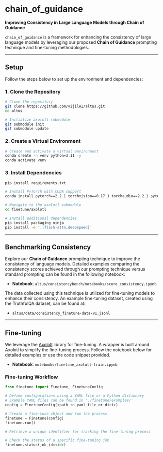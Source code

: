 # chain_of_guidance
**Improving Consistency in Large Language Models through Chain of Guidance**

`chain_of_guidance` is a framework for enhancing the consistency of large language models by leveraging our proposed **Chain of Guidance** prompting technique and fine-tuning methodologies.

---

## Setup

Follow the steps below to set up the environment and dependencies:

### 1. Clone the Repository
```bash
# Clone the repository
git clone https://github.com/vijilAI/altus.git
cd altus

# Initialize axolotl submodule
git submodule init
git submodule update
```

### 2. Create a Virtual Environment
```bash
# Create and activate a virtual environment
conda create -n venv python=3.11 -y
conda activate venv
```

### 3. Install Dependencies
```bash
pip install requirements.txt

# Install PyTorch with CUDA support
conda install pytorch==2.2.1 torchvision==0.17.1 torchaudio==2.2.1 pytorch-cuda=12.1 -c pytorch -c nvidia

# Navigate to the axolotl submodule
cd finetune/axolotl

# Install additional dependencies
pip install packaging ninja
pip install -e '.[flash-attn,deepspeed]'
```

---

## Benchmarking Consistency

Explore our **Chain of Guidance** prompting technique to improve the consistency of language models. Detailed examples comparing the consistency scores achieved through our prompting technique versus standard prompting can be found in the following notebook:

- **Notebook**: `altus/consistencybench/notebooks/score_consistency.ipynb`

The data collected using this technique is utilized for fine-tuning models to enhance their consistency. An example fine-tuning dataset, created using the TruthfulQA dataset, can be found at:

- `altus/data/consistency_finetune-data-v1.jsonl`

---

## Fine-tuning

We leverage the [Axolotl](https://github.com/axolotl-ai-cloud/axolotl) library for fine-tuning. A wrapper is built around Axolotl to simplify the fine-tuning process. Follow the notebook below for detailed examples or use the code snippet provided.

- **Notebook**: `notebooks/finetune_axolotl-train.ipynb`

### Fine-tuning Workflow
```python
from finetune import Finetune, FinetuneConfig

# Define configurations using a YAML file or a Python dictionary
# Example YAML files can be found in './finetune/examples/'
config = FinetuneConfig(<path_to_yaml_file_or_dict>)

# Create a fine-tune object and run the process
finetune = Finetune(config)
finetune.run()

# Retrieve a unique identifier for tracking the fine-tuning process

# Check the status of a specific fine-tuning job
finetune.status(job_id=<id>)
```